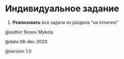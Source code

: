 # Индивидуальное задание

1. **Реализовать** все задачи из раздела "на отлично"

@author Nosov Mykola

@date 08-dec-2020

@version 1.0

